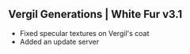 ## Vergil Generations | White Fur v3.1
- Fixed specular textures on Vergil's coat
- Added an update server
